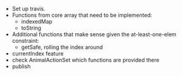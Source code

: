 * Set up travis.
* Functions from core array that need to be implemented:
    * indexedMap
    * toString
* Additional functions that make sense given the at-least-one-elem constraint:
    * getSafe, rolling the index around
* currentIndex feature
* check AnimalActionSet which functions are provided there
* publish
